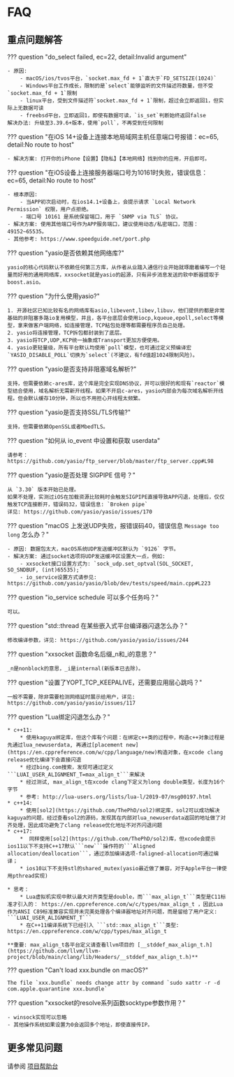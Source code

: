 # FAQ

## 重点问题解答

??? question "do_select failed, ec=22, detail:Invalid argument"
    
    - 原因: 
        - macOS/ios/tvos平台，`socket.max_fd + 1`直大于`FD_SETSIZE(1024)`
        - Windows平台工作成长，限制的是`select`能够监听的文件描述符数量，但不受`socket.max_fd + 1`限制
        - linux平台，受到文件描述符`socket.max_fd + 1`限制，超过会立即返回1，但实际上无数据可读
        - freebsd平台，立即返回1，即使有数据可读，`is_set`判断始终返回false
    解决办法: 升级至3.39.6+版本，使用`poll`，不再受到任何限制

??? question "在iOS 14+设备上连接本地局域网主机任意端口号报错：ec=65, detail:No route to host"

    - 解决方案: 打开你的iPhone【设置】【隐私】【本地网络】找到你的应用，开启即可。

??? question "在iOS设备上连接服务器端口号为10161时失败，错误信息：ec=65, detail:No route to host"

    - 根本原因:
        - 当APP初次启动时，在ios14.1+设备上，会提示请求 `Local Network Permission` 权限，用户点拒绝。
        - 端口号 10161 是系统保留端口，用于 `SNMP via TLS` 协议。 
    - 解决方案: 使用其他端口号作为APP服务端口，建议使用动态/私密端口，范围： 49152~65535。
    - 其他参考: https://www.speedguide.net/port.php

??? question "yasio是否依赖其他网络库?"

    yasio的核心代码默认不依赖任何第三方库，从作者从业踏入通信行业开始就琢磨着编写一个轻量而好用的通用网络库，xxsocket就是yasio的起源，只有异步消息发送的软中断器提取于boost.asio。

??? question "为什么使用yasio?"

    1. 开源社区已知比较有名的网络库有asio,libevent,libev,libuv，他们提供的都是非常基础的非阻塞多路io复用模型，并且，各平台底层会使用iocp,kqueue,epoll,select等模型，拿来做客户端网络，如连接管理，TCP粘包处理等都需要程序员自己处理。
    2. yasio将连接管理，TCP拆包都封装到了底层。
    3. yasio将TCP,UDP,KCP统一抽象成Transport更加方便使用。
    4. yasio更轻量级，所有平台默认均使用`poll`模型，也可通过定义预编译宏`YASIO_DISABLE_POLL`切换为`select`(不建议，有fd值超1024限制风险)。

??? question "yasio是否支持非阻塞域名解析?"

    支持，但需要依赖c-ares库，这个库是完全实现DNS协议，并可以很好的和现有`reactor`模型结合使用，域名解析无需新开线程。如果不开启c-ares，yasio内部会为每次域名解析开线程。但会默认缓存10分钟，所以也不用担心开线程太频繁。

??? question "yasio是否支持SSL/TLS传输?"

    支持，但需要依赖OpenSSL或者MbedTLS。

??? question "如何从 io_event 中设置和获取 userdata"

    请参考：https://github.com/yasio/ftp_server/blob/master/ftp_server.cpp#L98

??? question "yasio是否处理 SIGPIPE 信号？"

    从 `3.30` 版本开始已处理。  
    如果不处理，实测过iOS在加载资源比较耗时会触发SIGPIPE直接导致APP闪退，处理后，仅仅触发TCP连接断开，错误码32，错误信息: `Broken pipe`  
    详见: https://github.com/yasio/yasio/issues/170

??? question "macOS 上发送UDP失败，报错误码40，错误信息 `Message too long` 怎么办？"

    - 原因: 数据包太大，macOS系统UDP发送缓冲区默认为 `9126` 字节。
    - 解决方案: 通过socket选项将UDP发送缓冲区设置大一点，例如:
        - xxsocket接口设置方式为: `sock_udp.set_optval(SOL_SOCKET, SO_SNDBUF, (int)65535);`
        - io_service设置方式请参见: https://github.com/yasio/yasio/blob/dev/tests/speed/main.cpp#L223

??? question "io_service schedule 可以多个任务吗？"

    可以。

??? question "std::thread 在某些嵌入式平台编译器闪退怎么办？"

    修改编译参数，详见: https://github.com/yasio/yasio/issues/244

??? question "xxsocket 函数命名后缀_n和_i的意思？"

    _n是nonblock的意思，_i是internal(新版本已去除)。
    
??? question "设置了YOPT_TCP_KEEPALIVE，还需要应用层心跳吗？"

    一般不需要，除非需要检测网络延时展示给用户，详见: https://github.com/yasio/yasio/issues/117

??? question "Lua绑定闪退怎么办？"

    * c++11:
        * 使用kaguya绑定库，但这个库有个问题：在绑定c++类的过程中，构造c++对象过程是先通过lua_newuserdata, 再通过[placement new](https://en.cppreference.com/w/cpp/language/new)构造对象，在xcode clang release优化编译下会直接闪退
        * 经过bing.com搜索，发现可通过定义```LUAI_USER_ALIGNMENT_T=max_align_t```来解决
        * 经过测试, max_align_t在xcode clang下定义为long double类型，长度为16个字节
        * 参考: http://lua-users.org/lists/lua-l/2019-07/msg00197.html
    * c++14:
        * 使用[sol2](https://github.com/ThePhD/sol2)绑定库，sol2可以成功解决kaguya的问题，经过查看sol2的源码，发现其在内部对lua_newuserdata返回的地址做了对齐处理，因此成功避免了clang release优化地址不对齐闪退问题
    * c++17:
        *  同样使用[sol2](https://github.com/ThePhD/sol2)库，但xcode会提示ios11以下不支持C++17默认```new```操作符的```Aligned allocation/deallocation```，通过添加编译选项-faligned-allocation可通过编译；
        * ios10以下不支持stl的shared_mutex(yasio最近做了兼容，对于Apple平台一律使用pthread实现)

    * 思考：
        * Lua虚拟机实现中默认最大对齐类型是double，而```max_align_t```类型是C11标准才引入的： https://en.cppreference.com/w/c/types/max_align_t ，因此Lua作为ANSI C89标准兼容实现并未完美处理各个编译器地址对齐问题，而是留给了用户定义: ```LUAI_USER_ALIGNMENT_T```
        * 在C++11编译系统下已经引入 ```std::max_align_t```类型: https://en.cppreference.com/w/cpp/types/max_align_t

    **重要: max_align_t各平台定义请查看llvm项目的 [__stddef_max_align_t.h](https://github.com/llvm/llvm-project/blob/main/clang/lib/Headers/__stddef_max_align_t.h)**

??? question "Can't load xxx.bundle on macOS?" 

    The file `xxx.bundle` needs change attr by command `sudo xattr -r -d com.apple.quarantine xxx.bundle`  

??? question "xxsocket的resolve系列函数socktype参数作用？"

    - winsock实现可以忽略
    - 其他操作系统如果设置为0会返回多个地址，即使直接传IP。

## 更多常见问题

请参阅 [项目帮助台](https://github.com/yasio/yasio/issues?q=is%3Aissue+label%3AHelpDesk+is%3Aclosed)
